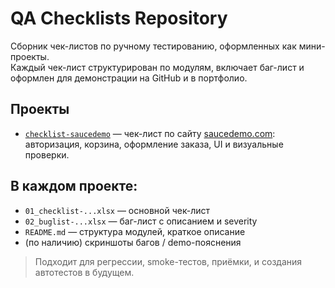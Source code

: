 # QA Checklists Repository

Сборник чек-листов по ручному тестированию, оформленных как мини-проекты.  
Каждый чек-лист структурирован по модулям, включает баг-лист и оформлен для демонстрации на GitHub и в портфолио.

## Проекты

- [`checklist-saucedemo`](checklist-saucedemo) — чек-лист по сайту [saucedemo.com](https://www.saucedemo.com/): авторизация, корзина, оформление заказа, UI и визуальные проверки.

## В каждом проекте:

- `01_checklist-...xlsx` — основной чек-лист
- `02_buglist-...xlsx` — баг-лист с описанием и severity
- `README.md` — структура модулей, краткое описание
- (по наличию) скриншоты багов / demo-пояснения

> Подходит для регрессии, smoke-тестов, приёмки, и создания автотестов в будущем.
